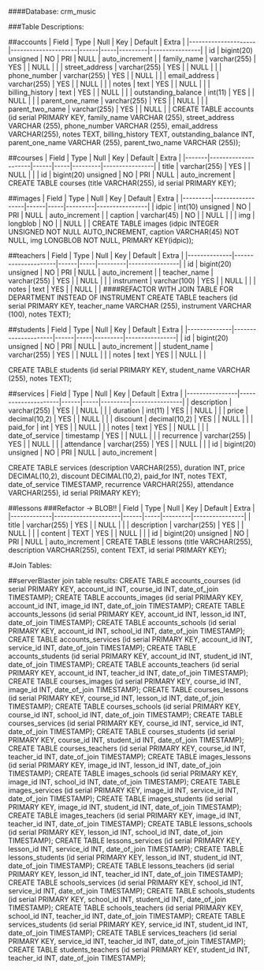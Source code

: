 
####Database: crm_music

###Table Descriptions:

##accounts
| Field               | Type                | Null | Key | Default | Extra          |
|---------------------|---------------------|------|-----|---------|----------------|
| id                  | bigint(20) unsigned | NO   | PRI | NULL    | auto_increment |
| family_name         | varchar(255)        | YES  |     | NULL    |                |
| street_address      | varchar(255)        | YES  |     | NULL    |                |
| phone_number        | varchar(255)        | YES  |     | NULL    |                |
| email_address       | varchar(255)        | YES  |     | NULL    |                |
| notes               | text                | YES  |     | NULL    |                |
| billing_history     | text                | YES  |     | NULL    |                |
| outstanding_balance | int(11)             | YES  |     | NULL    |                |
| parent_one_name     | varchar(255)        | YES  |     | NULL    |                |
| parent_two_name     | varchar(255)        | YES  |     | NULL    |                |
CREATE TABLE accounts (id serial PRIMARY KEY, family_name VARCHAR (255), street_address VARCHAR (255), phone_number VARCHAR (255), email_address VARCHAR(255), notes TEXT, billing_history TEXT, outstanding_balance INT, parent_one_name VARCHAR (255), parent_two_name VARCHAR (255));

##courses
| Field | Type                | Null | Key | Default | Extra          |
|-------|---------------------|------|-----|---------|----------------|
| title | varchar(255)        | YES  |     | NULL    |                |
| id    | bigint(20) unsigned | NO   | PRI | NULL    | auto_increment |
CREATE TABLE courses (title VARCHAR(255), id serial PRIMARY KEY);

##images
| Field   | Type             | Null | Key | Default | Extra          |
|---------|------------------|------|-----|---------|----------------|
| idpic   | int(10) unsigned | NO   | PRI | NULL    | auto_increment |
| caption | varchar(45)      | NO   |     | NULL    |                |
| img     | longblob         | NO   |     | NULL    |                |
CREATE TABLE images (idpic INTEGER UNSIGNED NOT NULL AUTO_INCREMENT, caption VARCHAR(45) NOT NULL, img LONGBLOB NOT NULL, PRIMARY KEY(idpic));

##teachers
| Field        | Type                | Null | Key | Default | Extra          |
|--------------|---------------------|------|-----|---------|----------------|
| id           | bigint(20) unsigned | NO   | PRI | NULL    | auto_increment |
| teacher_name | varchar(255)        | YES  |     | NULL    |                |
| instrument   | varchar(100)        | YES  |     | NULL    |                |
| notes        | text                | YES  |     | NULL    |                |
####REFACTOR WITH JOIN TABLE FOR DEPARTMENT INSTEAD OF INSTRUMENT
CREATE TABLE teachers (id serial PRIMARY KEY, teacher_name VARCHAR (255), instrument VARCHAR (100), notes TEXT);


##students
| Field        | Type                | Null | Key | Default | Extra          |
|--------------|---------------------|------|-----|---------|----------------|
| id           | bigint(20) unsigned | NO   | PRI | NULL    | auto_increment |
| student_name | varchar(255)        | YES  |     | NULL    |                |
| notes        | text                | YES  |     | NULL    |                |

CREATE TABLE students (id serial PRIMARY KEY, student_name VARCHAR (255), notes TEXT);

##services
| Field          | Type                | Null | Key | Default | Extra          |
|----------------|---------------------|------|-----|---------|----------------|
| description     | varchar(255)        | YES  |     | NULL    |                |
| duration        | int(11)             | YES  |     | NULL    |                |
| price           | decimal(10,2)       | YES  |     | NULL    |                |
| discount        | decimal(10,2)       | YES  |     | NULL    |                |
| paid_for        | int                 | YES  |     | NULL    |                |
| notes           | text                | YES  |     | NULL    |                |
| date_of_service | timestamp           | YES  |     | NULL    |                |
| recurrence      | varchar(255)        | YES  |     | NULL    |                |
| attendance      | varchar(255)        | YES  |     | NULL    |                |
| id              | bigint(20) unsigned | NO   | PRI | NULL    | auto_increment |

CREATE TABLE services (description VARCHAR(255), duration INT, price DECIMAL(10,2), discount DECIMAL(10,2), paid_for INT, notes TEXT, date_of_service TIMESTAMP, recurrence VARCHAR(255), attendance VARCHAR(255), id serial PRIMARY KEY);

##lessons
###Refactor -> BLOB!!
| Field       | Type                | Null | Key | Default | Extra          |
|-------------|---------------------|------|-----|---------|----------------|
| title       | varchar(255)        | YES  |     | NULL    |                |
| description | varchar(255)        | YES  |     | NULL    |                |
| content     | TEXT                | YES  |     | NULL    |                |
| id          | bigint(20) unsigned | NO   | PRI | NULL    | auto_increment |
CREATE TABLE lessons (title VARCHAR(255), description VARCHAR(255), content TEXT, id serial PRIMARY KEY);



#Join Tables:

##serverBlaster join table results:
CREATE TABLE accounts_courses (id serial PRIMARY KEY, account_id INT, course_id INT, date_of_join TIMESTAMP);
CREATE TABLE accounts_images (id serial PRIMARY KEY, account_id INT, image_id INT, date_of_join TIMESTAMP);
CREATE TABLE accounts_lessons (id serial PRIMARY KEY, account_id INT, lesson_id INT, date_of_join TIMESTAMP);
CREATE TABLE accounts_schools (id serial PRIMARY KEY, account_id INT, school_id INT, date_of_join TIMESTAMP);
CREATE TABLE accounts_services (id serial PRIMARY KEY, account_id INT, service_id INT, date_of_join TIMESTAMP);
CREATE TABLE accounts_students (id serial PRIMARY KEY, account_id INT, student_id INT, date_of_join TIMESTAMP);
CREATE TABLE accounts_teachers (id serial PRIMARY KEY, account_id INT, teacher_id INT, date_of_join TIMESTAMP);
CREATE TABLE courses_images (id serial PRIMARY KEY, course_id INT, image_id INT, date_of_join TIMESTAMP);
CREATE TABLE courses_lessons (id serial PRIMARY KEY, course_id INT, lesson_id INT, date_of_join TIMESTAMP);
CREATE TABLE courses_schools (id serial PRIMARY KEY, course_id INT, school_id INT, date_of_join TIMESTAMP);
CREATE TABLE courses_services (id serial PRIMARY KEY, course_id INT, service_id INT, date_of_join TIMESTAMP);
CREATE TABLE courses_students (id serial PRIMARY KEY, course_id INT, student_id INT, date_of_join TIMESTAMP);
CREATE TABLE courses_teachers (id serial PRIMARY KEY, course_id INT, teacher_id INT, date_of_join TIMESTAMP);
CREATE TABLE images_lessons (id serial PRIMARY KEY, image_id INT, lesson_id INT, date_of_join TIMESTAMP);
CREATE TABLE images_schools (id serial PRIMARY KEY, image_id INT, school_id INT, date_of_join TIMESTAMP);
CREATE TABLE images_services (id serial PRIMARY KEY, image_id INT, service_id INT, date_of_join TIMESTAMP);
CREATE TABLE images_students (id serial PRIMARY KEY, image_id INT, student_id INT, date_of_join TIMESTAMP);
CREATE TABLE images_teachers (id serial PRIMARY KEY, image_id INT, teacher_id INT, date_of_join TIMESTAMP);
CREATE TABLE lessons_schools (id serial PRIMARY KEY, lesson_id INT, school_id INT, date_of_join TIMESTAMP);
CREATE TABLE lessons_services (id serial PRIMARY KEY, lesson_id INT, service_id INT, date_of_join TIMESTAMP);
CREATE TABLE lessons_students (id serial PRIMARY KEY, lesson_id INT, student_id INT, date_of_join TIMESTAMP);
CREATE TABLE lessons_teachers (id serial PRIMARY KEY, lesson_id INT, teacher_id INT, date_of_join TIMESTAMP);
CREATE TABLE schools_services (id serial PRIMARY KEY, school_id INT, service_id INT, date_of_join TIMESTAMP);
CREATE TABLE schools_students (id serial PRIMARY KEY, school_id INT, student_id INT, date_of_join TIMESTAMP);
CREATE TABLE schools_teachers (id serial PRIMARY KEY, school_id INT, teacher_id INT, date_of_join TIMESTAMP);
CREATE TABLE services_students (id serial PRIMARY KEY, service_id INT, student_id INT, date_of_join TIMESTAMP);
CREATE TABLE services_teachers (id serial PRIMARY KEY, service_id INT, teacher_id INT, date_of_join TIMESTAMP);
CREATE TABLE students_teachers (id serial PRIMARY KEY, student_id INT, teacher_id INT, date_of_join TIMESTAMP);

